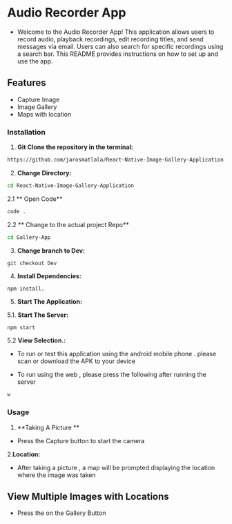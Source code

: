 # Audio Recorder App

- Welcome to the Audio Recorder App! This application allows users to record audio, playback recordings, edit recording titles, and send messages via email. Users can also search for specific recordings using a search bar. This README provides instructions on how to set up and use the app. 

## Features

- Capture Image
- Image Gallery
- Maps with location


### Installation 

1. **Git Clone the repository in the terminal:**

```bash
https://github.com/jarosmatlala/React-Native-Image-Gallery-Application.git
```

2. **Change Directory:**

```bash
cd React-Native-Image-Gallery-Application
``` 

2.1 ** Open Code**


```bash
code .
```

2.2 ** Change to the actual project Repo**


```bash
cd Gallery-App
```


3. **Change branch to Dev:**
```
git checkout Dev
```

4. **Install Dependencies:**

```bash
npm install.
```

5. **Start The Application:**

5.1. **Start The Server:**

```
npm start
```

5.2 **View Selection.:**

- To run or test this application using the android mobile phone . please scan or download the APK to your device

- To run using the web , please press the following after running the server

``` bash
w
```


### Usage

1. **Taking A Picture **
- Press the Capture button to start the camera 
 

2.**Location:**
- After taking a picture , a map will be prompted displaying the location where the image was taken 

## View Multiple Images with Locations

- Press the on the Gallery Button
